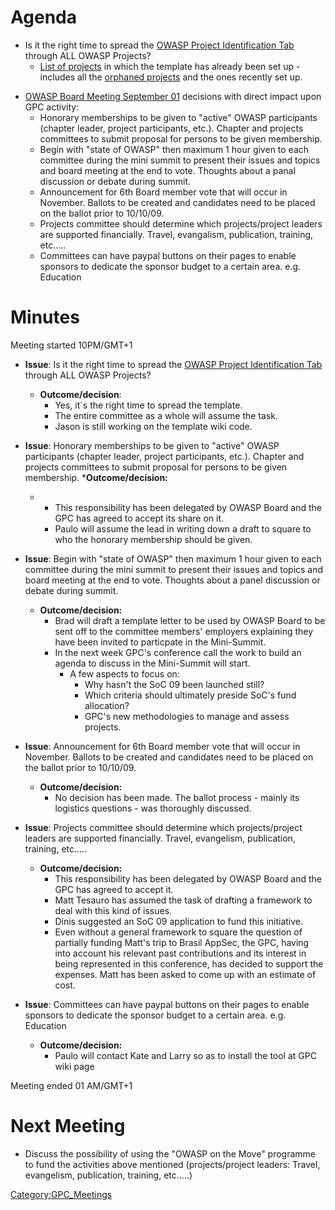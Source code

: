 # Agenda

  - Is it the right time to spread the [OWASP Project Identification
    Tab](:Template:OWASP_Project_Identification_Tab "wikilink") through
    ALL OWASP Projects?
      - [List of
        projects](https://spreadsheets.google.com/a/owasp.org/ccc?key=0An4Puwz7EA41cjJaamFRRGZXNVdRNlplR0s0cDFVRVE&hl=en)
        in which the template has already been set up - includes all the
        [orphaned
        projects](:Category:OWASP_Orphaned_Projects "wikilink") and the
        ones recently set up.

<!-- end list -->

  - [OWASP Board Meeting September
    01](OWASP_Board_Meeting_September_01 "wikilink") decisions with
    direct impact upon GPC activity:
      - Honorary memberships to be given to "active" OWASP participants
        (chapter leader, project participants, etc.). Chapter and
        projects committees to submit proposal for persons to be given
        membership.
      - Begin with "state of OWASP" then maximum 1 hour given to each
        committee during the mini summit to present their issues and
        topics and board meeting at the end to vote. Thoughts about a
        panal discussion or debate during summit.
      - Announcement for 6th Board member vote that will occur in
        November. Ballots to be created and candidates need to be placed
        on the ballot prior to 10/10/09.
      - Projects committee should determine which projects/project
        leaders are supported financially. Travel, evangalism,
        publication, training, etc.....
      - Committees can have paypal buttons on their pages to enable
        sponsors to dedicate the sponsor budget to a certain area. e.g.
        Education



# Minutes

Meeting started 10PM/GMT+1

  - **Issue**: Is it the right time to spread the [OWASP Project
    Identification
    Tab](:Template:OWASP_Project_Identification_Tab "wikilink") through
    ALL OWASP Projects?
      - **Outcome/decision**:
          - Yes, it´s the right time to spread the template.
          - The entire committee as a whole will assume the task.
          - Jason is still working on the template wiki code.



  - **Issue**: Honorary memberships to be given to "active" OWASP
    participants (chapter leader, project participants, etc.). Chapter
    and projects committees to submit proposal for persons to be given
    membership.
    \***Outcome/decision:**
      -   - This responsibility has been delegated by OWASP Board and
            the GPC has agreed to accept its share on it.
          - Paulo will assume the lead in writing down a draft to square
            to who the honorary membership should be given.



  - **Issue**: Begin with "state of OWASP" then maximum 1 hour given to
    each committee during the mini summit to present their issues and
    topics and board meeting at the end to vote. Thoughts about a panel
    discussion or debate during summit.
      - **Outcome/decision:**
          - Brad will draft a template letter to be used by OWASP Board
            to be sent off to the committee members' employers
            explaining they have been invited to particpate in the
            Mini-Summit. 
          - In the next week GPC's conference call the work to build an
            agenda to discuss in the Mini-Summit will start.
              - A few aspects to focus on:
                  - Why hasn't the SoC 09 been launched still?
                  - Which criteria should ultimately preside SoC's fund
                    allocation?
                  - GPC's new methodologies to manage and assess
                    projects.



  - **Issue**: Announcement for 6th Board member vote that will occur in
    November. Ballots to be created and candidates need to be placed on
    the ballot prior to 10/10/09.
      - **Outcome/decision:**
          - No decision has been made. The ballot process - mainly its
            logistics questions - was thoroughly discussed.



  - **Issue**: Projects committee should determine which
    projects/project leaders are supported financially. Travel,
    evangelism, publication, training, etc.....
      - **Outcome/decision:**
          - This responsibility has been delegated by OWASP Board and
            the GPC has agreed to accept it.
          - Matt Tesauro has assumed the task of drafting a framework to
            deal with this kind of issues.
          - Dinis suggested an SoC 09 application to fund this
            initiative.
          - Even without a general framework to square the question of
            partially funding Matt's trip to Brasil AppSec, the GPC,
            having into account his relevant past contributions and its
            interest in being represented in this conference, has
            decided to support the expenses. Matt has been asked to come
            up with an estimate of cost.



  - **Issue**: Committees can have paypal buttons on their pages to
    enable sponsors to dedicate the sponsor budget to a certain area.
    e.g. Education
      - **Outcome/decision:**
          - Paulo will contact Kate and Larry so as to install the tool
            at GPC wiki page


Meeting ended 01 AM/GMT+1

# Next Meeting

  - Discuss the possibility of using the "OWASP on the Move" programme
    to fund the activities above mentioned (projects/project leaders:
    Travel, evangelism, publication, training, etc.....)

[Category:GPC_Meetings](Category:GPC_Meetings "wikilink")